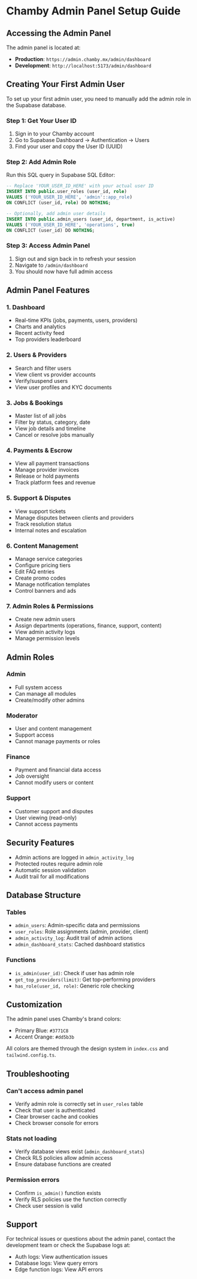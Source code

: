 # Chamby Admin Panel Setup Guide

## Accessing the Admin Panel

The admin panel is located at:
- **Production**: `https://admin.chamby.mx/admin/dashboard`
- **Development**: `http://localhost:5173/admin/dashboard`

## Creating Your First Admin User

To set up your first admin user, you need to manually add the admin role in the Supabase database.

### Step 1: Get Your User ID

1. Sign in to your Chamby account
2. Go to Supabase Dashboard → Authentication → Users
3. Find your user and copy the User ID (UUID)

### Step 2: Add Admin Role

Run this SQL query in Supabase SQL Editor:

```sql
-- Replace 'YOUR_USER_ID_HERE' with your actual user ID
INSERT INTO public.user_roles (user_id, role)
VALUES ('YOUR_USER_ID_HERE', 'admin'::app_role)
ON CONFLICT (user_id, role) DO NOTHING;

-- Optionally, add admin user details
INSERT INTO public.admin_users (user_id, department, is_active)
VALUES ('YOUR_USER_ID_HERE', 'operations', true)
ON CONFLICT (user_id) DO NOTHING;
```

### Step 3: Access Admin Panel

1. Sign out and sign back in to refresh your session
2. Navigate to `/admin/dashboard`
3. You should now have full admin access

## Admin Panel Features

### 1. Dashboard
- Real-time KPIs (jobs, payments, users, providers)
- Charts and analytics
- Recent activity feed
- Top providers leaderboard

### 2. Users & Providers
- Search and filter users
- View client vs provider accounts
- Verify/suspend users
- View user profiles and KYC documents

### 3. Jobs & Bookings
- Master list of all jobs
- Filter by status, category, date
- View job details and timeline
- Cancel or resolve jobs manually

### 4. Payments & Escrow
- View all payment transactions
- Manage provider invoices
- Release or hold payments
- Track platform fees and revenue

### 5. Support & Disputes
- View support tickets
- Manage disputes between clients and providers
- Track resolution status
- Internal notes and escalation

### 6. Content Management
- Manage service categories
- Configure pricing tiers
- Edit FAQ entries
- Create promo codes
- Manage notification templates
- Control banners and ads

### 7. Admin Roles & Permissions
- Create new admin users
- Assign departments (operations, finance, support, content)
- View admin activity logs
- Manage permission levels

## Admin Roles

### Admin
- Full system access
- Can manage all modules
- Create/modify other admins

### Moderator
- User and content management
- Support access
- Cannot manage payments or roles

### Finance
- Payment and financial data access
- Job oversight
- Cannot modify users or content

### Support
- Customer support and disputes
- User viewing (read-only)
- Cannot access payments

## Security Features

- Admin actions are logged in `admin_activity_log`
- Protected routes require admin role
- Automatic session validation
- Audit trail for all modifications

## Database Structure

### Tables
- `admin_users`: Admin-specific data and permissions
- `user_roles`: Role assignments (admin, provider, client)
- `admin_activity_log`: Audit trail of admin actions
- `admin_dashboard_stats`: Cached dashboard statistics

### Functions
- `is_admin(user_id)`: Check if user has admin role
- `get_top_providers(limit)`: Get top-performing providers
- `has_role(user_id, role)`: Generic role checking

## Customization

The admin panel uses Chamby's brand colors:
- Primary Blue: `#3771C8`
- Accent Orange: `#dd5b3b`

All colors are themed through the design system in `index.css` and `tailwind.config.ts`.

## Troubleshooting

### Can't access admin panel
- Verify admin role is correctly set in `user_roles` table
- Check that user is authenticated
- Clear browser cache and cookies
- Check browser console for errors

### Stats not loading
- Verify database views exist (`admin_dashboard_stats`)
- Check RLS policies allow admin access
- Ensure database functions are created

### Permission errors
- Confirm `is_admin()` function exists
- Verify RLS policies use the function correctly
- Check user session is valid

## Support

For technical issues or questions about the admin panel, contact the development team or check the Supabase logs at:
- Auth logs: View authentication issues
- Database logs: View query errors
- Edge function logs: View API errors
